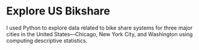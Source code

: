 # Explore US Bikshare
I used  Python to explore data related to bike share systems for three major cities in the United States—Chicago, New York City,
and Washington using computing descriptive statistics. 
